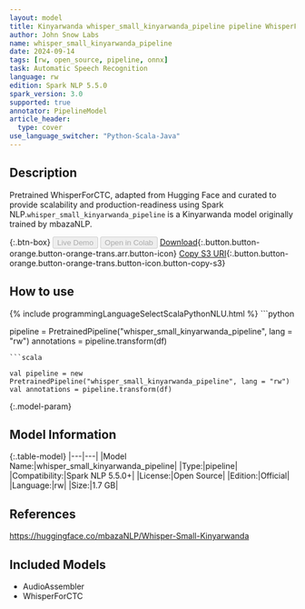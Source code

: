 ```yaml
---
layout: model
title: Kinyarwanda whisper_small_kinyarwanda_pipeline pipeline WhisperForCTC from mbazaNLP
author: John Snow Labs
name: whisper_small_kinyarwanda_pipeline
date: 2024-09-14
tags: [rw, open_source, pipeline, onnx]
task: Automatic Speech Recognition
language: rw
edition: Spark NLP 5.5.0
spark_version: 3.0
supported: true
annotator: PipelineModel
article_header:
  type: cover
use_language_switcher: "Python-Scala-Java"
---
```


## Description

Pretrained WhisperForCTC, adapted from Hugging Face and curated to provide scalability and production-readiness using Spark NLP.`whisper_small_kinyarwanda_pipeline` is a Kinyarwanda model originally trained by mbazaNLP.

{:.btn-box}
<button class="button button-orange" disabled>Live Demo</button>
<button class="button button-orange" disabled>Open in Colab</button>
[Download](https://s3.amazonaws.com/auxdata.johnsnowlabs.com/public/models/whisper_small_kinyarwanda_pipeline_rw_5.5.0_3.0_1726276337686.zip){:.button.button-orange.button-orange-trans.arr.button-icon}
[Copy S3 URI](s3://auxdata.johnsnowlabs.com/public/models/whisper_small_kinyarwanda_pipeline_rw_5.5.0_3.0_1726276337686.zip){:.button.button-orange.button-orange-trans.button-icon.button-copy-s3}

## How to use



<div class="tabs-box" markdown="1">
{% include programmingLanguageSelectScalaPythonNLU.html %}
```python

pipeline = PretrainedPipeline("whisper_small_kinyarwanda_pipeline", lang = "rw")
annotations =  pipeline.transform(df)   

```
```scala

val pipeline = new PretrainedPipeline("whisper_small_kinyarwanda_pipeline", lang = "rw")
val annotations = pipeline.transform(df)

```
</div>

{:.model-param}
## Model Information

{:.table-model}
|---|---|
|Model Name:|whisper_small_kinyarwanda_pipeline|
|Type:|pipeline|
|Compatibility:|Spark NLP 5.5.0+|
|License:|Open Source|
|Edition:|Official|
|Language:|rw|
|Size:|1.7 GB|

## References

https://huggingface.co/mbazaNLP/Whisper-Small-Kinyarwanda

## Included Models

- AudioAssembler
- WhisperForCTC